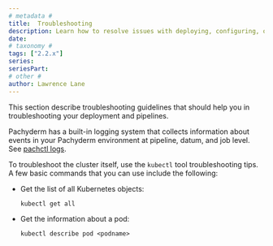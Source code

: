 ```yaml
---
# metadata # 
title:  Troubleshooting
description: Learn how to resolve issues with deploying, configuring, or running Pachyderm.
date: 
# taxonomy #
tags: ["2.2.x"]
series:
seriesPart:
# other # 
author: Lawrence Lane
---
```


This section describe troubleshooting guidelines that should
help you in troubleshooting your deployment and pipelines.

Pachyderm has a built-in logging system that collects
information about events in your Pachyderm environment at
pipeline, datum, and job level. See [pachctl logs](../reference/pachctl/pachctl_logs.md).

To troubleshoot the cluster itself, use the `kubectl` tool
troubleshooting tips. A few basic commands that you can use
include the following:

* Get the list of all Kubernetes objects:

  ```shell
  kubectl get all
  ```

* Get the information about a pod:

  ```shell
  kubectl describe pod <podname>
  ```

